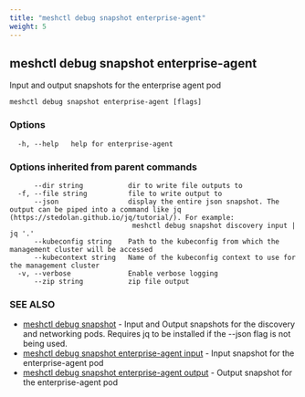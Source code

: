 ```yaml
---
title: "meshctl debug snapshot enterprise-agent"
weight: 5
---
```

## meshctl debug snapshot enterprise-agent

Input and output snapshots for the enterprise agent pod

```
meshctl debug snapshot enterprise-agent [flags]
```

### Options

```
  -h, --help   help for enterprise-agent
```

### Options inherited from parent commands

```
      --dir string           dir to write file outputs to
  -f, --file string          file to write output to
      --json                 display the entire json snapshot. The output can be piped into a command like jq (https://stedolan.github.io/jq/tutorial/). For example:
                              meshctl debug snapshot discovery input | jq '.'
      --kubeconfig string    Path to the kubeconfig from which the management cluster will be accessed
      --kubecontext string   Name of the kubeconfig context to use for the management cluster
  -v, --verbose              Enable verbose logging
      --zip string           zip file output
```

### SEE ALSO

* [meshctl debug snapshot](../meshctl_debug_snapshot)	 - Input and Output snapshots for the discovery and networking pods. Requires jq to be installed if the --json flag is not being used.
* [meshctl debug snapshot enterprise-agent input](../meshctl_debug_snapshot_enterprise-agent_input)	 - Input snapshot for the enterprise-agent pod
* [meshctl debug snapshot enterprise-agent output](../meshctl_debug_snapshot_enterprise-agent_output)	 - Output snapshot for the enterprise-agent pod


